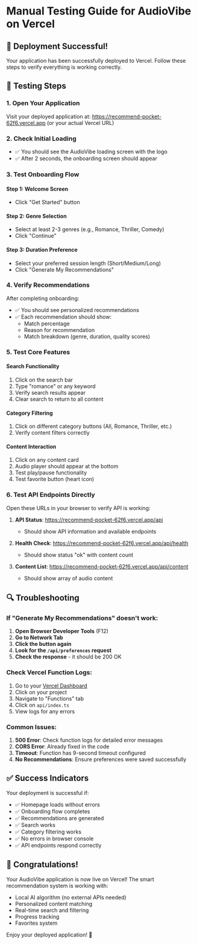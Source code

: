 # Manual Testing Guide for AudioVibe on Vercel

## 🎉 Deployment Successful!

Your application has been successfully deployed to Vercel. Follow these steps to verify everything is working correctly.

## 📱 Testing Steps

### 1. Open Your Application
Visit your deployed application at: https://recommend-pocket-62f6.vercel.app (or your actual Vercel URL)

### 2. Check Initial Loading
- ✅ You should see the AudioVibe loading screen with the logo
- ✅ After 2 seconds, the onboarding screen should appear

### 3. Test Onboarding Flow

#### Step 1: Welcome Screen
- Click "Get Started" button

#### Step 2: Genre Selection
- Select at least 2-3 genres (e.g., Romance, Thriller, Comedy)
- Click "Continue"

#### Step 3: Duration Preference
- Select your preferred session length (Short/Medium/Long)
- Click "Generate My Recommendations"

### 4. Verify Recommendations
After completing onboarding:
- ✅ You should see personalized recommendations
- ✅ Each recommendation should show:
  - Match percentage
  - Reason for recommendation
  - Match breakdown (genre, duration, quality scores)

### 5. Test Core Features

#### Search Functionality
1. Click on the search bar
2. Type "romance" or any keyword
3. Verify search results appear
4. Clear search to return to all content

#### Category Filtering
1. Click on different category buttons (All, Romance, Thriller, etc.)
2. Verify content filters correctly

#### Content Interaction
1. Click on any content card
2. Audio player should appear at the bottom
3. Test play/pause functionality
4. Test favorite button (heart icon)

### 6. Test API Endpoints Directly

Open these URLs in your browser to verify API is working:

1. **API Status**: https://recommend-pocket-62f6.vercel.app/api
   - Should show API information and available endpoints

2. **Health Check**: https://recommend-pocket-62f6.vercel.app/api/health
   - Should show status "ok" with content count

3. **Content List**: https://recommend-pocket-62f6.vercel.app/api/content
   - Should show array of audio content

## 🔍 Troubleshooting

### If "Generate My Recommendations" doesn't work:

1. **Open Browser Developer Tools** (F12)
2. **Go to Network Tab**
3. **Click the button again**
4. **Look for the `/api/preferences` request**
5. **Check the response** - it should be 200 OK

### Check Vercel Function Logs:

1. Go to your [Vercel Dashboard](https://vercel.com/dashboard)
2. Click on your project
3. Navigate to "Functions" tab
4. Click on `api/index.ts`
5. View logs for any errors

### Common Issues:

1. **500 Error**: Check function logs for detailed error messages
2. **CORS Error**: Already fixed in the code
3. **Timeout**: Function has 9-second timeout configured
4. **No Recommendations**: Ensure preferences were saved successfully

## ✅ Success Indicators

Your deployment is successful if:
- ✅ Homepage loads without errors
- ✅ Onboarding flow completes
- ✅ Recommendations are generated
- ✅ Search works
- ✅ Category filtering works
- ✅ No errors in browser console
- ✅ API endpoints respond correctly

## 🎊 Congratulations!

Your AudioVibe application is now live on Vercel! The smart recommendation system is working with:
- Local AI algorithm (no external APIs needed)
- Personalized content matching
- Real-time search and filtering
- Progress tracking
- Favorites system

Enjoy your deployed application! 🚀 